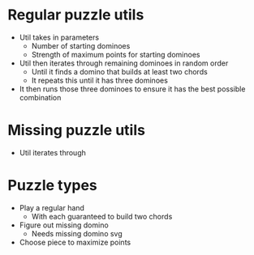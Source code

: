 # Regular puzzle utils
* Util takes in parameters
    * Number of starting dominoes
    * Strength of maximum points for starting dominoes
* Util then iterates through remaining dominoes in random order
    * Until it finds a domino that builds at least two chords
    * It repeats this until it has three dominoes
* It then runs those three dominoes to ensure it has the best possible combination

# Missing puzzle utils
* Util iterates through 

# Puzzle types
* Play a regular hand
    * With each guaranteed to build two chords
* Figure out missing domino
    * Needs missing domino svg
* Choose piece to maximize points